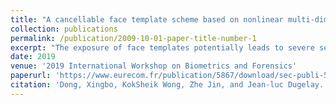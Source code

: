 ```yaml
---
title: "A cancellable face template scheme based on nonlinear multi-dimension spectral hashing"
collection: publications
permalink: /publication/2009-10-01-paper-title-number-1
excerpt: "The exposure of face templates potentially leads to severe security and privacy risks. For example, the attacker can utilize the compromised face template to masquerade the template owner. In addition, these concerns are aggravated since face is irreplaceable and irrevocable. In this paper, we propose a cancelable transform, namely nonlinear multidimension spectral hashing (NMDSH) to protect face template. Essentially, NMDSH utilizes a many-to-one function to transform real-valued deep face feature vector into binary code. The transformed template thus possesses strong non-invertible property. Next, a highly nonlinear softmod function is further adapted into the scheme to provide an additional layer of protection against similarity-based attack. The accuracy performance of NMDSH is evaluated. Experiment results suggest that NMDSH can preserve the accuracy performance largely. Properties including non-invertibility, revocability and resistance to similarity-based attack are also evaluated.<br/><img src='/images/nmdsh.png'>"
date: 2019
venue: '2019 International Workshop on Biometrics and Forensics'
paperurl: 'https://www.eurecom.fr/publication/5867/download/sec-publi-5867_2.pdf'
citation: 'Dong, Xingbo, KokSheik Wong, Zhe Jin, and Jean-luc Dugelay. "A cancellable face template scheme based on nonlinear multi-dimension spectral hashing." In 2019 7th International Workshop on Biometrics and Forensics (IWBF), pp. 1-6. IEEE, 2019.'
---
```


